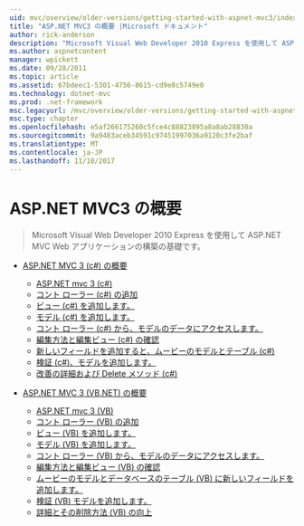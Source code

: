 ```yaml
---
uid: mvc/overview/older-versions/getting-started-with-aspnet-mvc3/index
title: "ASP.NET MVC3 の概要 |Microsoft ドキュメント"
author: rick-anderson
description: "Microsoft Visual Web Developer 2010 Express を使用して ASP.NET MVC Web アプリケーションの構築の基礎です。"
ms.author: aspnetcontent
manager: wpickett
ms.date: 09/28/2011
ms.topic: article
ms.assetid: 67bdeec1-5301-4756-8615-cd9e8c5749e0
ms.technology: dotnet-mvc
ms.prod: .net-framework
msc.legacyurl: /mvc/overview/older-versions/getting-started-with-aspnet-mvc3
msc.type: chapter
ms.openlocfilehash: e5af266175260c5fce4c88823895a8a8ab28830a
ms.sourcegitcommit: 9a9483aceb34591c97451997036a9120c3fe2baf
ms.translationtype: MT
ms.contentlocale: ja-JP
ms.lasthandoff: 11/10/2017
---
```

<a name="getting-started-with-aspnet-mvc3"></a>ASP.NET MVC3 の概要
====================
> Microsoft Visual Web Developer 2010 Express を使用して ASP.NET MVC Web アプリケーションの構築の基礎です。


- [ASP.NET MVC 3 (c#) の概要](cs/index.md)

    - [ASP.NET mvc 3 (c#)](cs/intro-to-aspnet-mvc-3.md)
    - [コント ローラー (c#) の追加](cs/adding-a-controller.md)
    - [ビュー (c#) を追加します。](cs/adding-a-view.md)
    - [モデル (c#) を追加します。](cs/adding-a-model.md)
    - [コント ローラー (c#) から、モデルのデータにアクセスします。](cs/accessing-your-models-data-from-a-controller.md)
    - [編集方法と編集ビュー (c#) の確認](cs/examining-the-edit-methods-and-edit-view.md)
    - [新しいフィールドを追加すると、ムービーのモデルとテーブル (c#)](cs/adding-a-new-field.md)
    - [検証 (c#)、モデルを追加します。](cs/adding-validation-to-the-model.md)
    - [改善の詳細および Delete メソッド (c#)](cs/improving-the-details-and-delete-methods.md)
- [ASP.NET MVC 3 (VB.NET) の概要](vb/index.md)

    - [ASP.NET mvc 3 (VB)](vb/intro-to-aspnet-mvc-3.md)
    - [コント ローラー (VB) の追加](vb/adding-a-controller.md)
    - [ビュー (VB) を追加します。](vb/adding-a-view.md)
    - [モデル (VB) を追加します。](vb/adding-a-model.md)
    - [コント ローラー (VB) から、モデルのデータにアクセスします。](vb/accessing-your-models-data-from-a-controller.md)
    - [編集方法と編集ビュー (VB) の確認](vb/examining-the-edit-methods-and-edit-view.md)
    - [ムービーのモデルとデータベースのテーブル (VB) に新しいフィールドを追加します。](vb/adding-a-new-field.md)
    - [検証 (VB) モデルを追加します。](vb/adding-validation-to-the-model.md)
    - [詳細とその削除方法 (VB) の向上](vb/improving-the-details-and-delete-methods.md)
